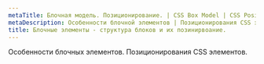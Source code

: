 ```yaml
---
metaTitle: Блочная модель. Позиционирование. | CSS Box Model | CSS Position 
metaDescription: Особенности блочной элементов | Позиционирования CSS элементов | База знаний PurpleSchool
title: Блочные элементы - структура блоков и их позинирвоание. 
---
```


Особенности блочных элементов. Позиционирования CSS элементов.

